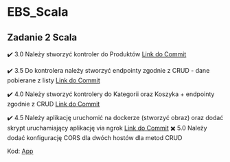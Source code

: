 # EBS_Scala

## Zadanie 2 Scala

:heavy_check_mark: 3.0 Należy stworzyć kontroler do Produktów [Link do Commit](https://github.com/ChristianCitterio/EBS_scala/commit/8171cbd99865fc01376f29051fd3fe32ad56866c)

:heavy_check_mark: 3.5 Do kontrolera należy stworzyć endpointy zgodnie z CRUD - dane pobierane z listy [Link do Commit](https://github.com/ChristianCitterio/EBS_scala/commit/8171cbd99865fc01376f29051fd3fe32ad56866c)

:heavy_check_mark: 4.0 Należy stworzyć kontrolery do Kategorii oraz Koszyka + endpointy zgodnie z CRUD [Link do Commit](https://github.com/ChristianCitterio/EBS_scala/commit/81468febd1b88f943faac60a95464dae7ce50739)

:heavy_check_mark: 4.5 Należy aplikację uruchomić na dockerze (stworzyć obraz) oraz dodać skrypt uruchamiający aplikację via ngrok [Link do Commit](https://github.com/ChristianCitterio/EBS_scala/commit/db02edaabfe8e54e181e0b81461888775f2950b3
)
:heavy_multiplication_x: 5.0 Należy dodać konfigurację CORS dla dwóch hostów dla metod CRUD

Kod: [App](https://github.com/ChristianCitterio/EBS_scala/tree/Add-project/app)
